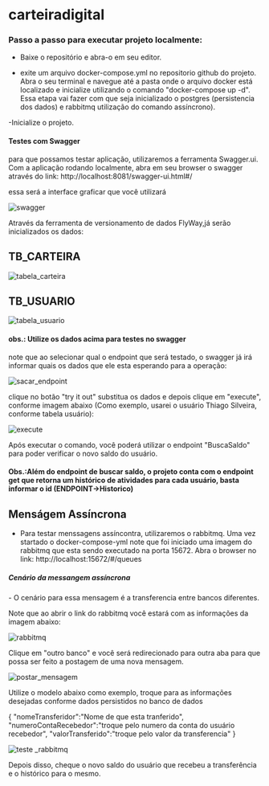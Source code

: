 # carteiradigital

<h3>Passo a passo para executar projeto localmente: </h3>

- Baixe o repositório e abra-o em seu editor.

- exite um arquivo docker-compose.yml no repositorio github do projeto. Abra o seu terminal e navegue até a pasta onde o arquivo docker está localizado e inicialize utilizando o comando "docker-compose up -d". Essa etapa vai fazer com que seja inicializado o postgres (persistencia dos dados) e rabbitmq utilização do comando assíncrono).

-Inicialize o projeto.

<h4>Testes com Swagger</h4>

para que possamos testar aplicação, utilizaremos a ferramenta Swagger.ui. Com a aplicação rodando localmente, abra em seu browser o swagger através 
do link: http://localhost:8081/swagger-ui.html#/

essa será a interface graficar que você utilizará

![swagger](https://user-images.githubusercontent.com/69025247/142252742-d1e51baf-c743-438b-a05c-ad41280db91f.jpeg)

Através da ferramenta de versionamento de dados FlyWay,já serão inicializados os dados:

<h2>TB_CARTEIRA</h2>

![tabela_carteira](https://user-images.githubusercontent.com/69025247/142253971-ace59fd4-7f8e-46f1-9c7d-f91fbc750f51.jpeg)

<h2>TB_USUARIO</h2>

![tabela_usuario](https://user-images.githubusercontent.com/69025247/142254570-f6cec17c-f4bb-4616-a6f3-a08f0e850617.jpeg)

<h4>obs.: Utilize os dados acima para testes no swagger</h4>

note que ao selecionar qual o endpoint que será testado, o swagger já irá informar quais os dados que ele esta esperando para a operação:

![sacar_endpoint](https://user-images.githubusercontent.com/69025247/142255694-ccabb3c1-9420-491a-8ab1-342731278883.jpeg)

clique no botão "try it out" substitua os dados e depois clique em "execute", conforme imagem abaixo (Como exemplo, usarei o usuário Thiago Silveira, conforme
tabela usuário):

![execute](https://user-images.githubusercontent.com/69025247/142256312-fd2e80d5-e67e-4485-8ecb-e81a4fedca76.jpeg)

Após executar o comando, você poderá utilizar o endpoint "BuscaSaldo" para poder verificar o novo saldo do usuário.

<h4>Obs.:Além do endpoint de buscar saldo, o projeto conta com o endpoint get que retorna um histórico de atividades para cada usuário, basta informar o id (ENDPOINT->Historico)</h4>

<h2>Menságem Assíncrona</h2>

- Para testar menssagens assíncontra, utilizaremos o rabbitmq. Uma vez startado o docker-compose-yml note que foi iniciado uma imagem do rabbitmq que esta sendo executado na porta 15672. Abra o browser no link: http://localhost:15672/#/queues

<h5>Cenário da messangem assíncrona</h5>
- O cenário para essa mensagem é a transferencia entre bancos diferentes.

Note que ao abrir o link do rabbitmq você estará com as informações da imagem abaixo:

![rabbitmq](https://user-images.githubusercontent.com/69025247/142257927-7c19043e-03bc-4019-aeb8-1fd634bd2f91.jpeg)

Clique em "outro banco" e você será redirecionado para outra aba para que possa ser feito a postagem de uma nova mensagem.

![postar_mensagem](https://user-images.githubusercontent.com/69025247/142258532-cf7fccce-2d00-42c2-a02a-cf828ac63434.jpeg)

Utilize o modelo abaixo como exemplo, troque para as informações desejadas conforme dados persistidos no banco de dados
	
  {
			"nomeTransferidor":"Nome de que esta tranferido",
			"numeroContaRecebedor":"troque pelo numero da conta do usuário recebedor",
			"valorTransferido":"troque pelo valor da transferencia"
		}
    
![teste _rabbitmq](https://user-images.githubusercontent.com/69025247/142259099-89c5138d-5aa9-4c99-b1e9-981abd293138.jpeg)

Depois disso, cheque o novo saldo do usuário que recebeu a transferência e o histórico para o mesmo.
